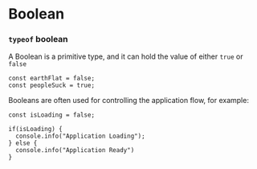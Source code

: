 # Boolean

### `typeof` boolean

A Boolean is a primitive type, and it can hold the value of either `true` or `false`

```
const earthFlat = false;
const peopleSuck = true;
```

Booleans are often used for  controlling the application flow, for example:
```
const isLoading = false;

if(isLoading) {
  console.info("Application Loading");
} else {
  console.info("Application Ready")
}
```
